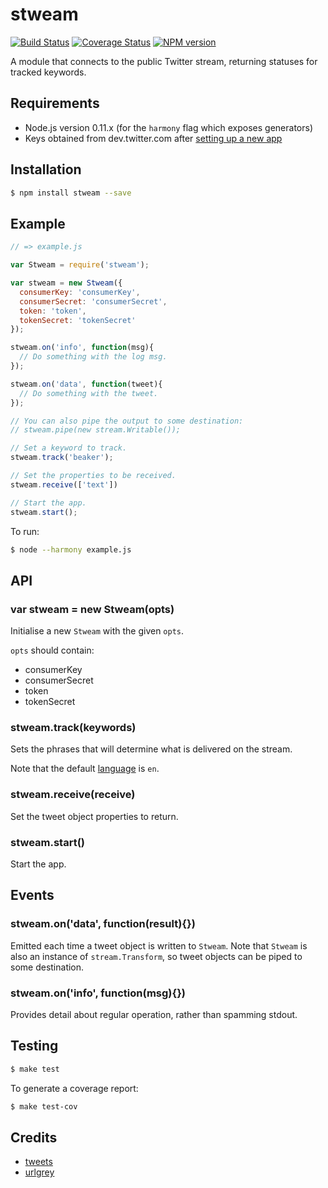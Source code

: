 # stweam

[![Build Status](https://travis-ci.org/tanem/stweam.png?branch=master)](https://travis-ci.org/tanem/stweam)
[![Coverage Status](https://coveralls.io/repos/tanem/stweam/badge.png?branch=master)](https://coveralls.io/r/tanem/stweam?branch=master)
[![NPM version](https://badge.fury.io/js/stweam.svg)](http://badge.fury.io/js/stweam)

A module that connects to the public Twitter stream, returning statuses for tracked keywords.


## Requirements

 * Node.js version 0.11.x (for the `harmony` flag which exposes generators)
 * Keys obtained from dev.twitter.com after [setting up a new app](https://apps.twitter.com/app/new)


## Installation

```sh
$ npm install stweam --save
```


## Example

```js
// => example.js

var Stweam = require('stweam');

var stweam = new Stweam({
  consumerKey: 'consumerKey',
  consumerSecret: 'consumerSecret',
  token: 'token',
  tokenSecret: 'tokenSecret'
});

stweam.on('info', function(msg){
  // Do something with the log msg.
});

stweam.on('data', function(tweet){
  // Do something with the tweet.  
});

// You can also pipe the output to some destination:
// stweam.pipe(new stream.Writable());

// Set a keyword to track.
stweam.track('beaker');

// Set the properties to be received.
stweam.receive(['text'])

// Start the app.
stweam.start();
```

To run:

```sh
$ node --harmony example.js
```


## API

### var stweam = new Stweam(opts)

Initialise a new `Stweam` with the given `opts`.

`opts` should contain:

 * consumerKey
 * consumerSecret
 * token
 * tokenSecret

### stweam.track(keywords)

Sets the phrases that will determine what is delivered on the stream.

Note that the default [language](https://dev.twitter.com/docs/streaming-apis/parameters#language) is `en`.

### stweam.receive(receive)

Set the tweet object properties to return.

### stweam.start()

Start the app.


## Events

### stweam.on('data', function(result){})

Emitted each time a tweet object is written to `Stweam`. Note that `Stweam` is also an instance of `stream.Transform`, so tweet objects can be piped to some destination.

### stweam.on('info', function(msg){})

Provides detail about regular operation, rather than spamming stdout.


## Testing

```sh
$ make test
```

To generate a coverage report:

```sh
$ make test-cov
```


## Credits

 * [tweets](https://github.com/benfoxall/tweets)
 * [urlgrey](https://github.com/cainus/urlgrey)